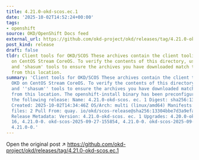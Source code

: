 ```yaml
---
title: 4.21.0-okd-scos.ec.1
date: '2025-10-02T14:52:24+00:00'
tags:
- openshift
source: OKD/OpenShift Docs feed
external_url: https://github.com/okd-project/okd/releases/tag/4.21.0-okd-scos.ec.1
post_kind: release
draft: false
tldr: Client tools for OKD/SCOS These archives contain the client tooling for OKD
  on CentOS Stream CoreOS. To verify the contents of this directory, use the 'gpg'
  and 'shasum' tools to ensure the archives you have downloaded match those published
  from this location.
summary: 'Client tools for OKD/SCOS These archives contain the client tooling for
  OKD on CentOS Stream CoreOS. To verify the contents of this directory, use the ''gpg''
  and ''shasum'' tools to ensure the archives you have downloaded match those published
  from this location. The openshift-install binary has been preconfigured to install
  the following release: Name: 4.21.0-okd-scos. ec. 1 Digest: sha256:13304bbe7d3a9efa7d4099a18f2f9670cd4db3530b0199cffa749b20e353f855
  Created: 2025-10-02T14:34:46Z OS/Arch: multi (linux/amd64) Manifests: 801 Metadata
  files: 2 Pull From: quay. io/okd/scos-release@sha256:13304bbe7d3a9efa7d4099a18f2f9670cd4db3530b0199cffa749b20e353f855
  Release Metadata: Version: 4.21.0-okd-scos. ec. 1 Upgrades: 4.20.0-okd-scos. ec.
  16, 4.21.0-0. okd-scos-2025-09-27-155854, 4.21.0-0. okd-scos-2025-09-28-035854,
  4.21.0-0.'
---
```

Open the original post ↗ https://github.com/okd-project/okd/releases/tag/4.21.0-okd-scos.ec.1
